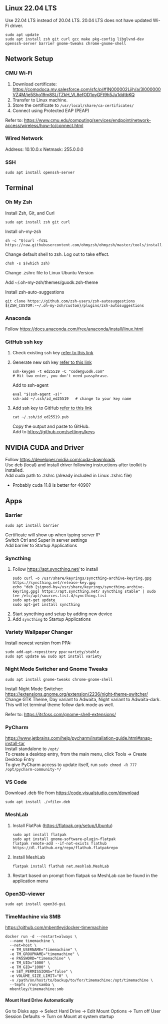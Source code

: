 ## Linux 22.04 LTS
Use 22.04 LTS instead of 20.04 LTS. 20.04 LTS does not have updated Wi-Fi driver.
```
sudo apt update
sudo apt install zsh git curl gcc make pkg-config libglvnd-dev openssh-server barrier gnome-tweaks chrome-gnome-shell
```

## Network Setup
### CMU Wi-Fi
1. Download certificate: https://comodoca.my.salesforce.com/sfc/p/#1N000002Ljih/a/3l000000VZ4M/ie5Sho19m8SLjTZkH_VL8efOD1qyGFt9h5Ju1ddtbKQ
2. Transfer to Linux machine.
3. Store the certificate to `/usr/local/share/ca-certificates/`
4. Connect using Protected EAP (PEAP)

Refer to: https://www.cmu.edu/computing/services/endpoint/network-access/wireless/how-to/connect.html

### Wired Network
Address: 10.10.0.x
Netmask: 255.0.0.0

### SSH
```
sudo apt install openssh-server
```


## Terminal
### Oh My Zsh
Install Zsh, Git, and Curl
```
sudo apt install zsh git curl
```
Install oh-my-zsh
```
sh -c "$(curl -fsSL https://raw.githubusercontent.com/ohmyzsh/ohmyzsh/master/tools/install.sh)"
```
Change default shell to zsh. Log out to take effect.
```
chsh -s $(which zsh)
```

Change .zshrc file to Linux Ubuntu Version

Add ~/.oh-my-zsh/themes/guodk.zsh-theme

Install zsh-auto-suggestions
```
git clone https://github.com/zsh-users/zsh-autosuggestions ${ZSH_CUSTOM:-~/.oh-my-zsh/custom}/plugins/zsh-autosuggestions
```

### Anaconda
Follow https://docs.anaconda.com/free/anaconda/install/linux.html

### GitHub ssh key
1. Check existing ssh key [refer to this link](https://docs.github.com/en/authentication/connecting-to-github-with-ssh/checking-for-existing-ssh-keys)

2. Generate new ssh key [refer to this link](
    https://docs.github.com/en/authentication/connecting-to-github-with-ssh/generating-a-new-ssh-key-and-adding-it-to-the-ssh-agent)
    ```
    ssh-keygen -t ed25519 -C "code@guodk.com"
    # Hit two enter, you don't need passphrase.
    ```
    Add to ssh-agent
    ```
    eval "$(ssh-agent -s)"
    ssh-add ~/.ssh/id_ed25519   # change to your key name
    ```
3. Add ssh key to GitHub [refer to this link](
    https://docs.github.com/en/authentication/connecting-to-github-with-ssh/adding-a-new-ssh-key-to-your-github-account#adding-a-new-ssh-key-to-your-account)
    ```
    cat ~/.ssh/id_ed25519.pub
    ```
    Copy the output and paste to GitHub. \
    Add to https://github.com/settings/keys


## NVIDIA CUDA and Driver
Follow https://developer.nvidia.com/cuda-downloads \
Use deb (local) and install driver following instructions after toolkit is installed. \
Add cuda path to .zshrc (already included in Linux .zshrc file)
- Probably cuda 11.8 is better for 4090?


## Apps
### Barrier
```
sudo apt install barrier
```
Certificate will show up when typing server IP \
Switch Ctrl and Super in server settings \
Add barrier to Startup Applications

### Syncthing
1. Follow https://apt.syncthing.net/ to install
    ```
    sudo curl -o /usr/share/keyrings/syncthing-archive-keyring.gpg https://syncthing.net/release-key.gpg
    echo "deb [signed-by=/usr/share/keyrings/syncthing-archive-keyring.gpg] https://apt.syncthing.net/ syncthing stable" | sudo tee /etc/apt/sources.list.d/syncthing.list
    sudo apt-get update
    sudo apt-get install syncthing
    ```
2. Start syncthing and setup by adding new device
3. Add `syncthing` to Startup Applications

### Variety Wallpaper Changer
Install newest version from PPA:
```
sudo add-apt-repository ppa:variety/stable
sudo apt update && sudo apt install variety
```
### Night Mode Switcher and Gnome Tweaks
```
sudo apt install gnome-tweaks chrome-gnome-shell
```
Install Night Mode Switcher: https://extensions.gnome.org/extension/2236/night-theme-switcher/ \
Change GTK Theme, Day variant to Adwaita, Night variant to Adwaita-dark. This will let terminal theme follow dark mode as well.

Refer to: https://itsfoss.com/gnome-shell-extensions/

### PyCharm
https://www.jetbrains.com/help/pycharm/installation-guide.html#snap-install-tar \
Install standalone to  `/opt/` \
To create a desktop entry, from the main menu, click Tools -> Create Desktop Entry\
To give PyCharm access to update itself, run `sudo chmod -R 777 /opt/pycharm-community-*/`

### VS Code
Download .deb file from https://code.visualstudio.com/download 
```
sudo apt install ./<file>.deb
```

### MeshLab
1. Install FlatPak (https://flatpak.org/setup/Ubuntu)
    ```
    sudo apt install flatpak
    sudo apt install gnome-software-plugin-flatpak
    flatpak remote-add --if-not-exists flathub https://dl.flathub.org/repo/flathub.flatpakrepo
    ```
2. Install MeshLab
    ```
    flatpak install flathub net.meshlab.MeshLab
    ```
3. Restart based on prompt from flatpak so MeshLab can be found in the application menu

### Open3D-viewer
```
sudo apt install open3d-gui
```

### TimeMachine via SMB
https://github.com/mbentley/docker-timemachine 

```
docker run -d --restart=always \
  --name timemachine \
  --net=host \
  -e TM_USERNAME="timemachine" \
  -e TM_GROUPNAME="timemachine" \
  -e PASSWORD="timemachine" \
  -e TM_UID="1000" \
  -e TM_GID="1000" \
  -e SET_PERMISSIONS="false" \
  -e VOLUME_SIZE_LIMIT="0" \
  -v /path/on/host/to/backup/to/for/timemachine:/opt/timemachine \
  --tmpfs /run/samba \
  mbentley/timemachine:smb
```

#### Mount Hard Drive Automatically
Go to Disks app -> Select Hard Drive -> Edit Mount Options -> Turn off User Session Defaults -> Turn on Mount at system startup